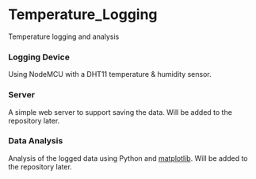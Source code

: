 # Temperature_Logging
Temperature logging and analysis

### Logging Device
Using NodeMCU with a DHT11 temperature & humidity sensor.

### Server
A simple web server to support saving the data.
Will be added to the repository later.

### Data Analysis
Analysis of the logged data using Python and [matplotlib](http://matplotlib.org/).
Will be added to the repository later.
